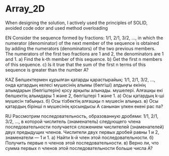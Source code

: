 # Array_2D

When designing the solution, I actively used the principles of SOLID, avoided code odor and used method overloading

EN
Consider the sequence formed by fractions: 1/1, 2/1, 3/2, ..., in which the numerator (denominator) of the next member of the sequence is obtained by adding the numerators (denominators) of the two previous members. The numerators of the first two fractions are 1 and 2, the denominators are 1 and 1.
a) Find the k-th member of this sequence.
b) Get the first n members of this sequence.
c) Is it true that the sum of the first n terms of this sequence is greater than the number A?

KAZ
Бөлшектермен құрылған қатарды қарастырайық: 1/1, 2/1, 3/2, ..., онда қатардың келесі мүшесінің алымы (бөлгіші) алдыңғы екінің алымдарын (бөлгіштерін) қосу арқылы алынады. мүшелері. Алғашқы екі бөлшектің алымдары 1 және 2, бөлгіштері 1 және 1.
а) Осы қатардың k-ші мүшесін табыңыз.
б) Осы тізбектің алғашқы n мүшесін алыңыз.
в) Осы қатардың бірінші n мүшесінің қосындысы А санынан үлкен екені рас па?

RU
Рассмотрим последовательность, образованную дробями: 1/1,  2/1,  3/2, …, в которой числитель (знаменатель) следующего члена последовательности получается сложением числителей (знаменателей) двух предыдущих членов. Числители двух первых дробей равны 1 и 2, знаменатели — 1 и 1.
а) Найти k-й член этой последовательности.
б) Получить первые n членов этой последовательности.
в) Верно ли, что сумма первых n членов этой последовательности больше числа А?
